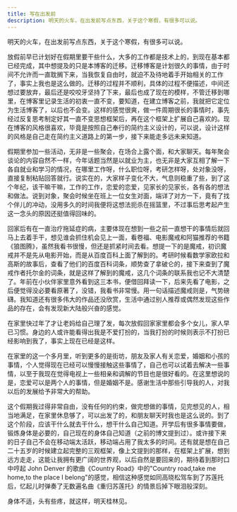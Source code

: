 ```yaml
---
title: 写在出发前
description: 明天的火车，在出发前写点东西，关于这个寒假，有很多可以说。
---
```


明天的火车，在出发前写点东西，关于这个寒假，有很多可以说。

放假前早已计划好在假期里要干些什么，大多的工作都是技术上的，到现在基本都已经完成，其中想提及的只是本博客的迁移。迁移博客是计划很久的事情，由于时间不允许而一直耽搁下来，当我恢复自由时，就迫不及待地着手开始相关的工作了，事实上我也是这么做的。迁移的过程并不顺利，具体的过程不便描述，中间还想过要放弃，最后还是咬咬牙坚持了下来，最后也成了现在的模样，不管迁移到哪里，在博客里记录生活的初衷一直不变，要知道，在建立博客之前，我就把它定位为生活博客了，以后也不会变。这样的感觉很爽，做一件周期很长的事情时，事先经过反复思考制定好其一直不变思想框架后，再在这个框架上扩展自己喜欢的。现在博客的风格很喜欢，毕竟是按照自己奉行的简约主义设计的，可以说，设计这样的风格是自己走在简约主义道路上的第一步，接下来能走多远未来知道。

假期里参加一些活动，无非是一些聚会，在场合上露个面，和大家聊天。每年聚会谈论的内容自然不一样，今年话题当然是以就业为主，也无非是大家互相了解一下各自就业和学习的情况，在哪里工作呀，什么职位呀，考研怎样呀，处对象没呀，直接复制粘贴回答就行。说实在的，大家样子变化不大，气息则稳重了些，到了这个年纪，该干嘛干嘛，工作的工作，恋爱的恋爱，见家长的见家长，各有各的想法和做法。说到对象，聚会时候坐在班上一位女生对面，端详了对方一下，竟有了找个伴儿的冲动，没用多久的时间我便将这想法扼杀在摇篮里，不过事后思考起产生这一念头的原因还挺值得回味的。

回家后有在一直治疗拖延症的病，主要体现在想到一些之前一直想干的事情后就回马上去着手干，想见谁会抓住机会见上一面，看卷福、电影魔戒和阿猫推荐的书籍《狼图腾》，虽然我看书很慢，但还是抓紧时间去看。想提一下的是魔戒，初识魔戒并不是先从电影开始，而是从百度百科上面了解到的。考研时候看数学家欧拉和高斯的故事后，查看了他们的百度百科词条，顺势查了拿破仑的，接下来查到了魔戒作者托尔金的词条，就是这样了解到的魔戒，这几个词条的联系我也记不大清楚了。年前在小伙伴家里意外看到这三本书，便借回拜读一下，后来先看了电影，之后便觉得没必要看原著了，没错，我看书非常慢。用一句话描述魔戒则是，气势磅礴。我知道还有很多伟大的作品还没欣赏，生活中通过别人推荐或偶然发现这些作品的存在，会有发现新大陆般兴奋的感觉。

在家里快过年了才让老妈给自己理了发，每次放假回家家里都会多个女儿，家人早已习惯。身边的人或许能看得出我是不爱打扮的，当我打扮的时候则表示不打扮已经影响到我了，事实上现在已经是这样。

在家里的这一个多月里，听到更多的是街坊，朋友及家人有关恋爱，婚姻和小孩的事情，个人觉得现在已经可以慢慢接触这些事情了，自己也可以试着去解决一些事情，以至于我现在觉得电视上一些相亲和调解的节目也是很好看的。在这里想说的是，恋爱可以是两个人的事情，但是婚姻不是。感谢生活中那些引导我的人，对我以后的发展给予非常大的帮助。

这个假期我过得非常自由，没有任何的约束，做完想做的事情，见完想见的人，相当地满足，在家里休息够了，可以出发了的，和朋友聊天时我也是这么说的。到了这个阶段，应该干什么就去干什么，想干什么自己知道。开学后有很多事情要做，锻炼身体是必要的，自己现在的身体自己知道（之前的博文提到过）。或许接下来的日子自己不会在移动端太活跃，移动端占用了我太多的时间。还有就是想在自己二十五岁的时候建立起完整的三观框架，像上文提到的那样，在框架上扩展，想到远方走走，这能让我拥有更广阔的世界观，以后自然是要回来的，期待着到那时口中哼起 John Denver 的歌曲《Country Road》中的"Country road,take me home,to the place I belong"的感觉，相信这种感觉如同高晓松驾车到了苏莲托后，忆起儿时弹奏了无数遍名曲《重归苏莲托》的情景后掉下眼泪般深刻。

身体不适，头有些疼，就这样，明天桂林见。
